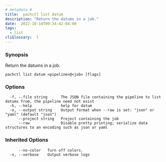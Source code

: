 ```yaml
---
# metadata # 
title:  pachctl list datum
description: "Return the datums in a job."
date:  2022-10-14T09:34:42-04:00
tags:
  - list
cliGlossary:  l
---
```


### Synopsis

Return the datums in a job.

```
pachctl list datum <pipeline>@<job> [flags]
```

### Options

```
  -f, --file string      The JSON file containing the pipeline to list datums from, the pipeline need not exist
  -h, --help             help for datum
  -o, --output string    Output format when --raw is set: "json" or "yaml" (default "json")
      --project string   Project containing the job
      --raw              Disable pretty printing; serialize data structures to an encoding such as json or yaml
```

### Inherited Options

```
      --no-color   Turn off colors.
  -v, --verbose    Output verbose logs
```

